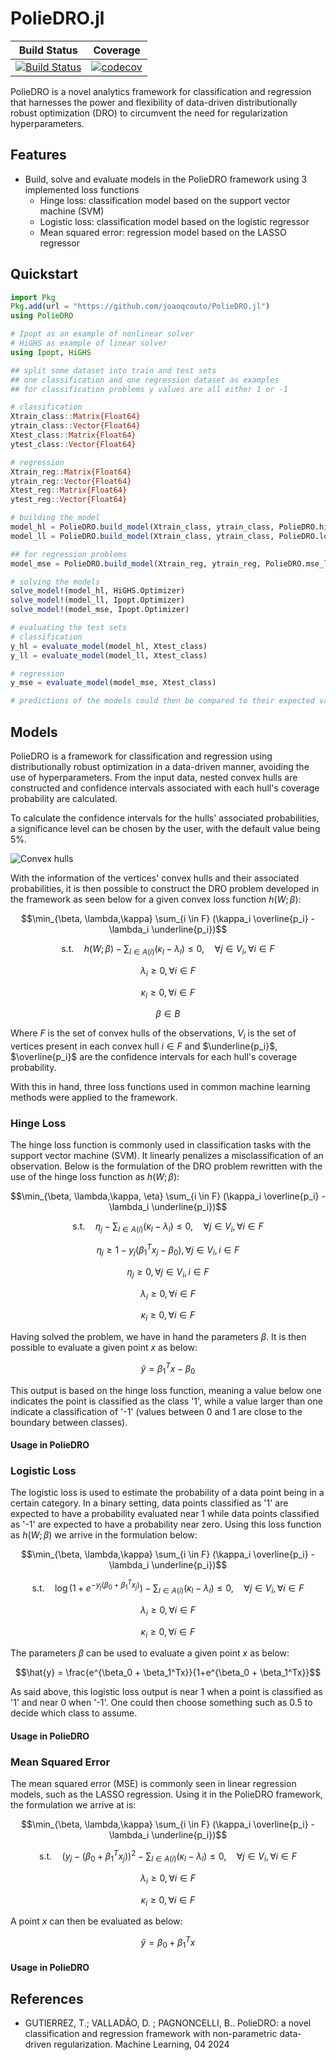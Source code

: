 # PolieDRO.jl

[build-img]: https://github.com/joaoqcouto/PolieDRO.jl/actions/workflows/CI.yml/badge.svg?branch=main
[build-url]: https://github.com/joaoqcouto/PolieDRO.jl/actions/workflows/CI.yml?query=branch%3Amain

[codecov-img]: https://codecov.io/gh/joaoqcouto/PolieDRO.jl/graph/badge.svg?token=N0OWW35K7J
[codecov-url]: https://codecov.io/gh/joaoqcouto/PolieDRO.jl

| **Build Status** | **Coverage** |
|:-----------------:|:-----------------:|
| [![Build Status][build-img]][build-url] | [![codecov][codecov-img]][codecov-url]|

PolieDRO is a novel analytics framework for classification and regression that harnesses the power and flexibility of data-driven distributionally robust optimization (DRO) to circumvent the need for regularization hyperparameters.

## Features
* Build, solve and evaluate models in the PolieDRO framework using 3 implemented loss functions
  * Hinge loss: classification model based on the support vector machine (SVM)
  * Logistic loss: classification model based on the logistic regressor
  * Mean squared error: regression model based on the LASSO regressor

## Quickstart

```julia
import Pkg
Pkg.add(url = "https://github.com/joaoqcouto/PolieDRO.jl")
using PolieDRO

# Ipopt as an example of nonlinear solver
# HiGHS as example of linear solver
using Ipopt, HiGHS

## split some dataset into train and test sets
## one classification and one regression dataset as examples
## for classification problems y values are all either 1 or -1

# classification
Xtrain_class::Matrix{Float64}
ytrain_class::Vector{Float64}
Xtest_class::Matrix{Float64}
ytest_class::Vector{Float64}

# regression
Xtrain_reg::Matrix{Float64}
ytrain_reg::Vector{Float64}
Xtest_reg::Matrix{Float64}
ytest_reg::Vector{Float64}

# building the model
model_hl = PolieDRO.build_model(Xtrain_class, ytrain_class, PolieDRO.hinge_loss)
model_ll = PolieDRO.build_model(Xtrain_class, ytrain_class, PolieDRO.logistic_loss)

## for regression problems
model_mse = PolieDRO.build_model(Xtrain_reg, ytrain_reg, PolieDRO.mse_loss)

# solving the models
solve_model!(model_hl, HiGHS.Optimizer)
solve_model!(model_ll, Ipopt.Optimizer)
solve_model!(model_mse, Ipopt.Optimizer)

# evaluating the test sets
# classification
y_hl = evaluate_model(model_hl, Xtest_class)
y_ll = evaluate_model(model_ll, Xtest_class)

# regression
y_mse = evaluate_model(model_mse, Xtest_class)

# predictions of the models could then be compared to their expected values in ytest_class and ytest_reg
```

## Models

PolieDRO is a framework for classification and regression using distributionally robust optimization in a data-driven manner, avoiding the use of hyperparameters. From the input data, nested convex hulls are constructed and confidence intervals associated with each hull's coverage probability are calculated.

To calculate the confidence intervals for the hulls' associated probabilities, a significance level can be chosen by the user, with the default value being 5%.

![Convex hulls](https://github.com/user-attachments/assets/45cedbf1-fa43-42ec-bf4d-065e90da650b)

With the information of the vertices' convex hulls and their associated probabilities, it is then possible to construct the DRO problem developed in the framework as seen below for a given convex loss function $h(W;\beta)$:

$$\min_{\beta, \lambda,\kappa} \sum_{i \in F} (\kappa_i \overline{p_i} - \lambda_i \underline{p_i})$$

$$\text{s.t.} \quad h(W;\beta) - \sum_{l \in A(i)} (\kappa_l - \lambda_l) \leq 0, \quad \forall j \in V_i, \forall i \in F$$

$$\lambda_i \geq 0, \forall i \in F$$

$$\kappa_i \geq 0, \forall i \in F$$

$$\beta \in B$$

Where $F$ is the set of convex hulls of the observations, $V_i$ is the set of vertices present in each convex hull $i \in F$ and $\underline{p_i}$, $\overline{p_i}$ are the confidence intervals for each hull's coverage probability.

With this in hand, three loss functions used in common machine learning methods were applied to the framework.

### Hinge Loss

The hinge loss function is commonly used in classification tasks with the support vector machine (SVM). It linearly penalizes a misclassification of an observation. Below is the formulation of the DRO problem rewritten with the use of the hinge loss function as $h(W;\beta)$:

$$\min_{\beta, \lambda,\kappa, \eta} \sum_{i \in F} (\kappa_i \overline{p_i} - \lambda_i \underline{p_i})$$

$$\text{s.t.} \quad \eta_j - \sum_{l \in A(i)} (\kappa_l - \lambda_l) \leq 0, \quad \forall j \in V_i, \forall i \in F$$

$$\eta_j \geq 1 - y_j(\beta_1^Tx_j - \beta_0), \forall j \in V_i, i \in F$$

$$\eta_j \geq 0, \forall j \in V_i, i \in F$$

$$\lambda_i \geq 0, \forall i \in F$$

$$\kappa_i \geq 0, \forall i \in F$$

Having solved the problem, we have in hand the parameters $\beta$. It is then possible to evaluate a given point $x$ as below:

$$\hat{y} = \beta_1^Tx - \beta_0$$

This output is based on the hinge loss function, meaning a value below one indicates the point is classified as the class '1', while a value larger than one indicate a classification of '-1' (values between 0 and 1 are close to the boundary between classes).

#### Usage in PolieDRO

### Logistic Loss

The logistic loss is used to estimate the probability of a data point being in a certain category. In a binary setting, data points classified as '1' are expected to have a probability evaluated near 1 while data points classified as '-1' are expected to have a probability near zero. Using this loss function as $h(W;\beta)$ we arrive in the formulation below:

$$\min_{\beta, \lambda,\kappa} \sum_{i \in F} (\kappa_i \overline{p_i} - \lambda_i \underline{p_i})$$

$$\text{s.t.} \quad \log(1+e^{-y_j(\beta_0 + \beta_1^Tx_j)}) - \sum_{l \in A(i)} (\kappa_l - \lambda_l) \leq 0, \quad \forall j \in V_i, \forall i \in F$$

$$\lambda_i \geq 0, \forall i \in F$$

$$\kappa_i \geq 0, \forall i \in F$$

The parameters $\beta$ can be used to evaluate a given point $x$ as below:

$$\hat{y} = \frac{e^{\beta_0 + \beta_1^Tx}}{1+e^{\beta_0 + \beta_1^Tx}}$$

As said above, this logistic loss output is near 1 when a point is classified as '1' and near 0 when '-1'. One could then choose something such as 0.5 to decide which class to assume.

#### Usage in PolieDRO

### Mean Squared Error

The mean squared error (MSE) is commonly seen in linear regression models, such as the LASSO regression. Using it in the PolieDRO framework, the formulation we arrive at is:

$$\min_{\beta, \lambda,\kappa} \sum_{i \in F} (\kappa_i \overline{p_i} - \lambda_i \underline{p_i})$$

$$\text{s.t.} \quad (y_j - (\beta_0 + \beta_1^Tx_j))^2 - \sum_{l \in A(i)} (\kappa_l - \lambda_l) \leq 0, \quad \forall j \in V_i, \forall i \in F$$

$$\lambda_i \geq 0, \forall i \in F$$

$$\kappa_i \geq 0, \forall i \in F$$

A point $x$ can then be evaluated as below:

$$\hat{y} = \beta_0 + \beta_1^Tx$$

#### Usage in PolieDRO

## References 
-  GUTIERREZ, T.; VALLADÃO, D. ; PAGNONCELLI, B.. PolieDRO: a novel classification and regression framework with non-parametric data-driven regularization. Machine Learning, 04 2024

